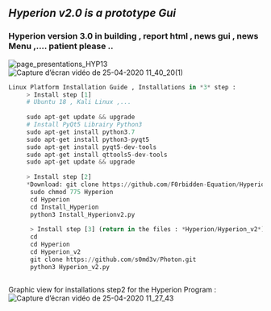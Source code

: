 ## ***Hyperion v2.0 is a prototype Gui***
### Hyperion version 3.0 in building , report html , news gui , news Menu ,.... patient please ..

![page_presentations_HYP13](https://user-images.githubusercontent.com/59021489/80277231-ed032980-86ed-11ea-919b-e371d357fa4f.jpg)
![Capture d’écran vidéo de 25-04-2020 11_40_20(1)](https://user-images.githubusercontent.com/59021489/80276583-0904cc00-86ea-11ea-9f61-88995cbdb7d8.gif)
```python
Linux Platform Installation Guide , Installations in *3* step :
     > Install step [1]
     # Ubuntu 18 , Kali Linux ,...
     
     sudo apt-get update && upgrade
     # Install PyQt5 Librairy Python3
     sudo apt-get install python3.7
     sudo apt-get install python3-pyqt5  
     sudo apt-get install pyqt5-dev-tools
     sudo apt-get install qttools5-dev-tools
     sudo apt-get update && upgrade
     
     > Install step [2]
     *Download: git clone https://github.com/F0rbidden-Equation/Hyperion.git
      sudo chmod 775 Hyperion
      cd Hyperion
      cd Install_Hyperion
      python3 Install_Hyperionv2.py
      
      > Install step [3] (return in the files : *Hyperion/Hyperion_v2*)
      cd
      cd Hyperion
      cd Hyperion_v2
      git clone https://github.com/s0md3v/Photon.git
      python3 Hyperion_v2.py
            
```
Graphic view for installations step2 for the Hyperion Program : 
![Capture d’écran vidéo de 25-04-2020 11_27_43](https://user-images.githubusercontent.com/59021489/80276304-25a00480-86e8-11ea-8104-1df4af478221.gif)
